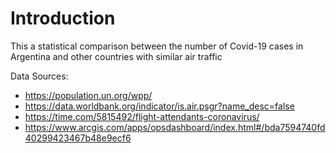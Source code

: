 # Introduction
This a statistical comparison between the number of Covid-19 cases in Argentina and other countries with similar air traffic

Data Sources:
- https://population.un.org/wpp/
- https://data.worldbank.org/indicator/is.air.psgr?name_desc=false
- https://time.com/5815492/flight-attendants-coronavirus/
- https://www.arcgis.com/apps/opsdashboard/index.html#/bda7594740fd40299423467b48e9ecf6

